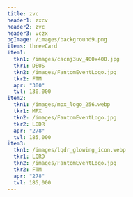 ```yaml
---
title: zvc
header1: zxcv
header2: zvc
header3: vczx
bgImage: /images/background9.png
items: threeCard
item1:
  tkn1: /images/cacnj3uv_400x400.jpg
  tkr1: DEUS
  tkn2: /images/FantomEventLogo.jpg
  tkr2: FTM
  apr: "300"
  tvl: 130,000
item2:
  tkn1: /images/mpx_logo_256.webp
  tkr1: MPX
  tkn2: /images/FantomEventLogo.jpg
  tkr2: LQDR
  apr: "278"
  tvl: 185,000
item3:
  tkn1: /images/lqdr_glowing_icon.webp
  tkr1: LQRD
  tkn2: /images/FantomEventLogo.jpg
  tkr2: FTM
  apr: "278"
  tvl: 185,000
---
```

